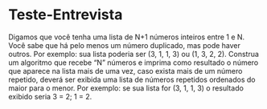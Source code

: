 # Teste-Entrevista
Digamos que você tenha uma lista de N+1 números inteiros entre 1 e N. Você sabe que há pelo menos um número duplicado, mas pode haver outros. Por exemplo: sua lista poderia ser (3, 1, 1, 3) ou (1, 3, 2, 2). Construa um algoritmo que recebe “N” números e imprima como resultado o número que aparece na lista mais de uma vez, caso exista mais de um número repetido, deverá ser exibida uma lista de números repetidos ordenados do maior para o menor. Por exemplo: se sua lista for (3, 1, 1, 3) o resultado exibido seria 3 = 2; 1 = 2.

